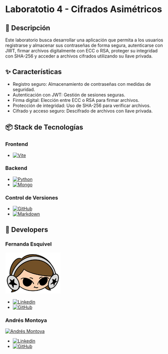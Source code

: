 # Laboratotio 4 - Cifrados Asimétricos

## 📜 Descripción
Este laboratorio busca desarrollar una aplicación que permita a los usuarios registrarse y almacenar sus contraseñas de forma segura, autenticarse con JWT, firmar archivos digitalmente con ECC o RSA, proteger su integridad con SHA-256 y acceder a archivos cifrados utilizando su llave privada.

## ✨ Características
- Registro seguro: Almacenamiento de contraseñas con medidas de seguridad.
- Autenticación con JWT: Gestión de sesiones seguras.
- Firma digital: Elección entre ECC o RSA para firmar archivos.
- Protección de integridad: Uso de SHA-256 para verificar archivos.
- Cifrado y acceso seguro: Descifrado de archivos con llave privada.

## 📦 Stack de Tecnologías
### Frontend
* [![Vite][Vite]][Vite-url]
### Backend
* [![Python][Python]][Python-url]
* [![Mongo][Mongo]][Mongo-url]
### Control de Versiones
* [![GitHub][GitHub]][GitHub-url]
* [![Markdown][Markdown]][Markdown-url]

## 👥 Developers

### Fernanda Esquivel
<a href="https://github.com/FerEsq">
  <img width='175' src="https://github.com/FerEsq/FerEsq/blob/main/assets/headset.png" alt="Fernanda Esquivel" />
</a>

* [![Linkedin][Linkedin]][Linkedin-fer]
* [![GitHub][GitHub]][GitHub-fer]

### Andrés Montoya
<a href="https://github.com/FerEsq">
  <img width='175' src="https://avatars.githubusercontent.com/u/84055444?v=4" alt="Andrés Montoya" />
</a>

* [![Linkedin][Linkedin]][Linkedin-monti]
* [![GitHub][GitHub]][GitHub-monti]

<!-- MARKDOWN LINKS & IMAGES -->
[Python]: https://img.shields.io/badge/Python-4B8BBE?style=for-the-badge&logo=python&logoColor=white
[Python-url]: https://www.python.org
[Markdown]: https://img.shields.io/badge/Markdown-000000?style=for-the-badge&logo=markdown&logoColor=white
[Markdown-url]: https://www.markdownguide.org
[Vite]: https://img.shields.io/badge/Vite-646CFF?style=for-the-badge&logo=Vite&logoColor=white
[Vite-url]: https://vite.dev
[Mongo]: https://img.shields.io/badge/-MongoDB-13aa52?style=for-the-badge&logo=mongodb&logoColor=white
[Mongo-url]: https://www.mongodb.com
[Linkedin-fer]: https://www.linkedin.com/in/feresq
[Linkedin-monti]: https://www.linkedin.com/in/andrés-montoya-8a0743287/
[Linkedin]: https://img.shields.io/badge/LinkedIn-0077B5?style=for-the-badge&logo=linkedin&logoColor=white
[Github-fer]: https://github.com/FerEsq
[Github-monti]: https://github.com/Montoya086
[GitHub]: https://img.shields.io/badge/github-%23121011.svg?style=for-the-badge&logo=github&logoColor=white
[Github-url]: https://github.com
[Website]: https://img.shields.io/badge/Website-226946?style=for-the-badge&logo=opera&logoColor=white
[Website-fer]: https://fer-esq.web.app
[Mail]: https://img.shields.io/badge/Gmail-DC143C?style=for-the-badge&logo=gmail&logoColor=white
[Mail-fer]: mailto:feresq.gt@gmail.com

